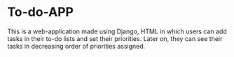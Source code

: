 # To-do-APP
This is a web-application made using Django, HTML in which users can add tasks in their to-do lists and set their priorities. Later on, they can see their tasks in decreasing order of priorities assigned.
